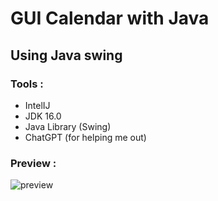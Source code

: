 # GUI Calendar with Java
## Using Java swing

### Tools  :
- IntelIJ
- JDK 16.0
- Java Library (Swing)
- ChatGPT (for helping me out)

### Preview :
![preview](https://user-images.githubusercontent.com/89952465/214828538-2c96bcde-071b-4c4e-a0ee-12665a36a508.jpg)
